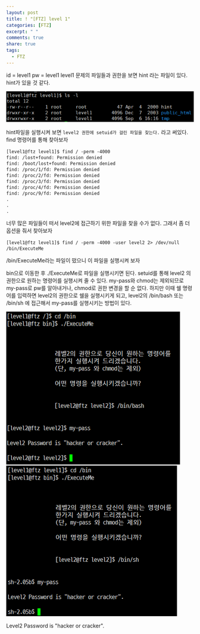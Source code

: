 ```yaml
---
layout: post
title: ! "[FTZ] level 1"
categories: [FTZ]
excerpt: " "
comments: true
share: true
tags:
  - FTZ
---
```


id = level1 pw = level1
level1 문제의 파일들과 권한을 보면 hint 라는 파일이 있다. hint가 있을 것 같다.

![](/assets/posts/ftz/level1.png)

hint파일을 실행시켜 보면 `level2 권한에 setuid가 걸린 파일을 찾는다.` 라고 써있다.
find 명령어를 통해 찾아보자

```
[level1@ftz level1]$ find / -perm -4000
find: /lost+found: Permission denied
find: /boot/lost+found: Permission denied
find: /proc/1/fd: Permission denied
find: /proc/2/fd: Permission denied
find: /proc/3/fd: Permission denied
find: /proc/4/fd: Permission denied
find: /proc/9/fd: Permission denied
.
.
.

```
너무 많은 파일들이 떠서 level2에 접근하기 위한 파일을 찾을 수가 없다.
그래서 좀 더 옵션을 줘서 찾아보자

```
[level1@ftz level1]$ find / -perm -4000 -user level2 2> /dev/null
/bin/ExecuteMe
```

/bin/ExecuteMe라는 파일이 떴으니 이 파일을 실행시켜 보자

bin으로 이동한 후 ./ExecuteMe로 파일을 실행시키면 된다.
setuid를 통해 level2 의 권한으로 원하는 명령어를 실행시켜 줄 수 있다. 
my-pass와 chmod는 제외되므로 my-pass로 pw를 알아내거나, chmod로 권한 변경을 할 순 없다.
하지만 이때 쉘 명령어를 입력하면 level2의 권한으로 쉘을 실행시키게 되고,
level2의 /bin/bash 또는 /bin/sh 에 접근해서 my-pass를 실행시키는 방법이 있다.

![](/assets/posts/ftz/level1_solve1.png)
![](/assets/posts/ftz/level1_solve2.png)

Level2 Password is "hacker or cracker".

